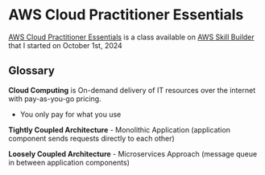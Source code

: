 # AWS Cloud Practitioner Essentials
[AWS Cloud Practitioner Essentials](https://aws.amazon.com/fr/training/course-descriptions/cloud-practitioner-essentials/) is a class available on [AWS Skill Builder](https://skillbuilder.aws/) that I started on October 1st, 2024

## Glossary

**Cloud Computing** is On-demand delivery of IT resources over the internet with pay-as-you-go pricing.
- You only pay for what you use

**Tightly Coupled Architecture** - Monolithic Application (application component sends requests directly to each other)

**Loosely Coupled Architecture** - Microservices Approach (message queue in between application components)